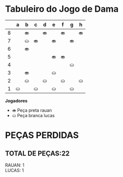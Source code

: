 # Tabuleiro do Jogo de Dama

|   | a | b | c | d | e | f | g | h |
|---|---|---|---|---|---|---|---|---|
| 8 |   | ⛂ |   | ⛂ |   | ⛂ |   | ⛂ |
| 7 |  |  ⛀ | ⛂ |   | ⛂ |   | ⛂ |   |
| 6 |   | ⛂ |   |  |   |  |   |  |
| 5 |   |   |   |   |  ⛂ |⛂   |   |   |
| 4 |   |   |   |   |   |   |  ⛀ |   |
| 3 |   | ⛂  |   |   | ⛀ |   |   |   |
| 2 |   | ⛀ |   | ⛀ |   | ⛀ |   | ⛀ |
| 1 | ⛀ |   | ⛀ |   | ⛀ |   | ⛀ |   |

**Jogadores**

- ⛂ Peça preta rauan
- ⛀ Peça branca lucas

# PEÇAS PERDIDAS
## TOTAL DE PEÇAS:22
RAUAN: 1                                   
LUCAS: 1

